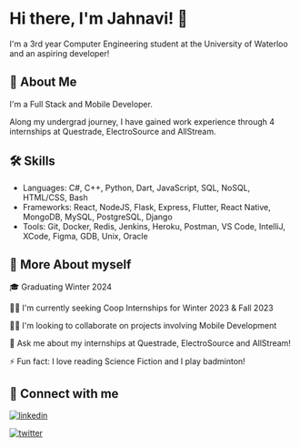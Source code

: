 # Hi there, I'm Jahnavi! 👋

I'm a 3rd year Computer Engineering student at the University of Waterloo and an aspiring developer!




## 🚀 About Me
I'm a Full Stack and Mobile Developer. 

Along my undergrad journey, I have gained work experience through 4 internships at Questrade, ElectroSource and AllStream.
## 🛠 Skills
- Languages: C#, C++, Python, Dart, JavaScript, SQL, NoSQL, HTML/CSS, Bash
- Frameworks: React, NodeJS, Flask, Express, Flutter, React Native, MongoDB, MySQL, PostgreSQL, Django
- Tools: Git, Docker, Redis, Jenkins, Heroku, Postman, VS Code, IntelliJ, XCode, Figma, GDB, Unix, Oracle



## 💁 More About myself
🎓 Graduating Winter 2024

👩‍💻 I'm currently seeking Coop Internships for Winter 2023 & Fall 2023

👯‍♀️ I'm looking to collaborate on projects involving Mobile Development

💬 Ask me about my internships at Questrade, ElectroSource and AllStream!

⚡️ Fun fact: I love reading Science Fiction and I play badminton!


## 🤝 Connect with me
[![linkedin](https://img.shields.io/badge/linkedin-0A66C2?style=for-the-badge&logo=linkedin&logoColor=white)](https://www.linkedin.com/in/jahnavi17/)

[![twitter](https://img.shields.io/badge/twitter-1DA1F2?style=for-the-badge&logo=twitter&logoColor=white)](https://twitter.com/)
